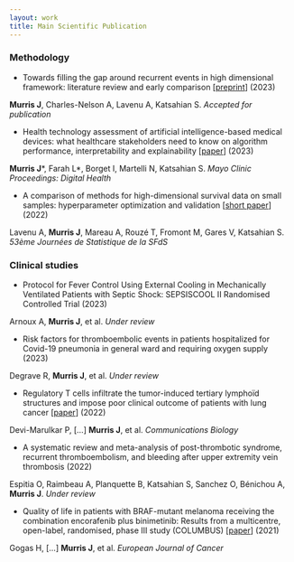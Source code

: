 ```yaml
---
layout: work
title: Main Scientific Publication
---
```


### Methodology
* Towards filling the gap around recurrent events in high dimensional framework: literature review and early comparison [[preprint](https://arxiv.org/abs/2203.15694)] (2023)

**Murris J**, Charles-Nelson A, Lavenu A, Katsahian S. *Accepted for publication*

* Health technology assessment of artificial intelligence-based medical devices: what healthcare stakeholders need to know on algorithm performance, interpretability and explainability [[paper](https://www.mcpdigitalhealth.org/article/S2949-7612(23)00010-X/fulltext)] (2023)

**Murris J**\*, Farah L\*, Borget I, Martelli N, Katsahian S. *Mayo Clinic Proceedings: Digital Health*

* A comparison of methods for high-dimensional survival data on small samples: hyperparameter optimization and validation [[short paper](https://jds22.sciencesconf.org/data/pages/LivretJdS22_version_longue.pdf)] (2022)

Lavenu A, **Murris J**, Mareau A, Rouzé T, Fromont M, Gares V, Katsahian S. *53ème Journées de Statistique de la SFdS*

### Clinical studies
* Protocol for Fever Control Using External Cooling in Mechanically Ventilated Patients with Septic Shock: SEPSISCOOL II Randomised Controlled Trial (2023)

Arnoux A, **Murris J**, et al. *Under review*

* Risk factors for thromboembolic events in patients hospitalized for Covid-19 pneumonia in general ward and requiring oxygen supply (2023)

Degrave R, **Murris J**, et al. *Under review*

* Regulatory T cells infiltrate the tumor-induced tertiary lymphoïd structures and impose poor clinical outcome of patients with lung cancer [[paper](https://www.nature.com/articles/s42003-022-04356-y)] (2022)

Devi-Marulkar P, […] **Murris J**, et al. *Communications Biology*

* A systematic review and meta-analysis of post-thrombotic syndrome, recurrent thromboembolism, and bleeding after upper extremity vein thrombosis (2022)

Espitia O, Raimbeau A, Planquette B, Katsahian S, Sanchez O, Bénichou A, **Murris J**. *Under review*

* Quality of life in patients with BRAF-mutant melanoma receiving the combination encorafenib plus binimetinib: Results from a multicentre, open-label, randomised, phase III study (COLUMBUS) [[paper](https://pubmed.ncbi.nlm.nih.gov/34091420/)] (2021)

Gogas H, […] **Murris J**, et al. *European Journal of Cancer*
